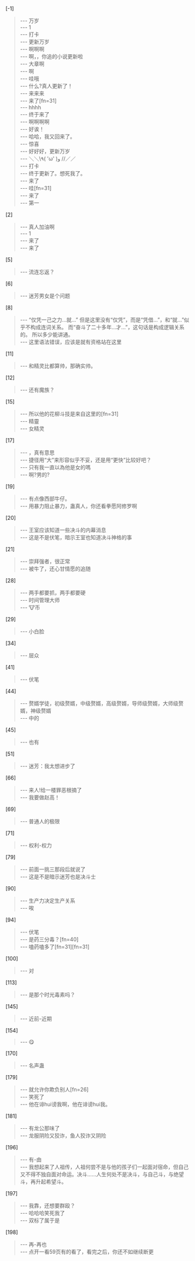 
[-1] 
>--- 万岁<br>
>--- 1<br>
>--- 打卡<br>
>--- 更新万岁<br>
>--- 啊啊啊<br>
>--- 啊，，你追的小说更新啦<br>
>--- 大章啊<br>
>--- 啊<br>
>--- 哇哦<br>
>--- 什么?真人更新了！<br>
>--- 来来来<br>
>--- 来了[fn=31]<br>
>--- hhhh<br>
>--- 终于来了<br>
>--- 啊啊啊啊<br>
>--- 好诶！<br>
>--- 哈哈，我又回来了。<br>
>--- 惊喜<br>
>--- 好好好，更新万岁<br>
>--- ＼＼\\٩( 'ω' )و //／／<br>
>--- 打卡<br>
>--- 终于更新了。想死我了。<br>
>--- 来了<br>
>--- 哇[fn=31]<br>
>--- 来了<br>
>--- 第一<br>

[2] 
>--- 真人加油啊<br>
>--- 1<br>
>--- 来了<br>
>--- 来了<br>

[5] 
>--- 流连忘返？<br>

[6] 
>--- 迷芳男女是个问题<br>

[8] 
>--- “仅凭一己之力…就…”
但是这里没有“仅凭”，而是“凭借…”，和“就…”似乎不构成连词关系。
而“奋斗了二十多年…才…”，这句话是构成逻辑关系的。
所以多少能讲通。<br>
>--- 这里语法错误，应该是就有资格站在这里<br>

[11] 
>--- 和精灵比都算帅，那确实帅。<br>

[12] 
>--- 还有魔族？<br>

[15] 
>--- 所以他的花柳斗技是来自这里的[fn=31]<br>
>--- 精靈<br>
>--- 女精灵<br>

[17] 
>--- ，真有意思<br>
>--- 捷径用“大”来形容似乎不妥，还是用“更快”比较好吧？<br>
>--- 只有我一直以為他是女的嗎<br>
>--- 啊?男的?<br>

[19] 
>--- 有点像西部牛仔。<br>
>--- 用暴力阻止暴力，蛊真人，你还看拳愿阿修罗啊<br>

[20] 
>--- 王室应该知道一些决斗的内幕消息<br>
>--- 这是不是伏笔，暗示王室也知道决斗神格的事<br>

[21] 
>--- 崇拜强者，很正常<br>
>--- 被牛了，还心甘情愿的追随<br>

[28] 
>--- 两手都要抓，两手都要硬<br>
>--- 时间管理大师<br>
>--- 🐮币<br>

[29] 
>--- 小白脸<br>

[34] 
>--- 层众<br>

[41] 
>--- 伏笔<br>

[44] 
>--- 赘婿学徒，初级赘婿，中级赘婿，高级赘婿，导师级赘婿，大师级赘婿，神级赘婿<br>
>--- 中的<br>

[45] 
>--- 也有<br>

[51] 
>--- 迷芳：我太想进步了<br>

[66] 
>--- 来人!给一楼罪恶根摘了<br>
>--- 我要做赵高！<br>

[69] 
>--- 普通人的极限<br>

[71] 
>--- 权利-权力<br>

[79] 
>--- 前面一挑三那段后就说了<br>
>--- 这是不是暗示迷芳也是决斗士<br>

[90] 
>--- 生产力决定生产关系<br>
>--- 唉<br>

[94] 
>--- 伏笔<br>
>--- 是药三分毒？[fn=40]<br>
>--- 嗑药嗑多了[fn=31][fn=31]<br>

[100] 
>--- 对<br>

[113] 
>--- 是那个时光毒素吗？<br>

[145] 
>--- 近前-近期<br>

[154] 
>--- 😋<br>

[170] 
>--- 名声蛊<br>

[179] 
>--- 就允许你欺负别人[fn=26]<br>
>--- 笑死了<br>
>--- 他在诽hui谤我啊，他在诽谤hui我。<br>

[181] 
>--- 有龙公那味了<br>
>--- 龙服阴险又狡诈，鱼人狡诈又阴险<br>

[196] 
>--- 有-由<br>
>--- 我想起来了人祖传，人祖何尝不是与他的孩子们一起面对宿命，但自己又不得不独自面对命运。决斗……人生何处不是决斗，与自己斗，与绝望斗，再升起希望斗。<br>

[197] 
>--- 我靠，还想要群殴？<br>
>--- 哈哈哈笑死我了<br>
>--- 双标了属于是<br>

[198] 
>--- 再-再也<br>
>--- 点开一看59页有的看了，看完之后，你还不如继续断更<br>
